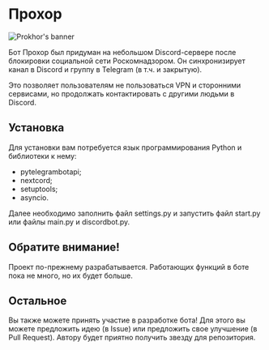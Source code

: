 # Прохор
![Prokhor's banner](https://media.discordapp.net/attachments/1139282887271780462/1294390763773235282/image.png?ex=670ad6d6&is=67098556&hm=1f8737fd6a2e6a54783c913d03fe958a7312801a31bb8192f8d9b02ed3da7975&=&format=webp&quality=lossless&width=1440&height=556)

Бот Прохор был придуман на небольшом Discord-сервере после блокировки социальной сети Роскомнадзором. Он синхронизирует канал в Discord и группу в Telegram (в т.ч. и закрытую). 

Это позволяет пользователям не пользоваться VPN и сторонними сервисами, но продолжать контактировать с другими людьми в Discord.

## Установка

Для установки вам потребуется язык программирования Python и библиотеки к нему:
- pytelegrambotapi;
- nextcord;
- setuptools;
- asyncio.

Далее необходимо заполнить файл settings.py и запустить файл start.py или файлы main.py и discordbot.py.

## Обратите внимание!
Проект по-прежнему разрабатывается. Работающих функций в боте пока не много, но их будет больше.

## Остальное
Вы также можете принять участие в разработке бота! Для этого вы можете предложить идею (в Issue) или предложить свое улучшение (в Pull Request). Автору будет приятно получить звезду для репозитория.

